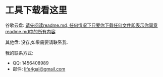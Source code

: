 # 工具下载看这里

谷歌云盘: [请先阅读readme.md, 任何情况下只要你下载任何文件即表示你同意readme.md中的所有内容](https://drive.google.com/drive/folders/1xjvfE71R2vsxF5ZNBPGw1O67mIm4OKOJ?usp=sharing)

其他盘: 没存,如果需要请联系我. 

我的联系方式: 

* QQ: 1456408989
* 邮件: life4gal@gmail.com